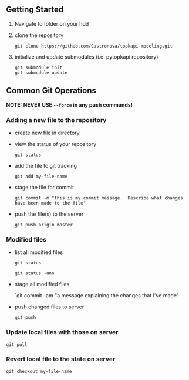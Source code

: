 
## Getting Started

1. Navigate to folder on your hdd

2. clone the repository  

   `git clone https://github.com/Castronova/topkapi-modeling.git`

3. initialize and update submodules (i.e. pytopkapi repository)

   `git submodule init`  
   `git submodule update`  



## Common Git Operations

**NOTE: NEVER USE `--force` in any push commands!**

### Adding a new file to the repository

* create new file in directory

* view the status of your repository

   `git status`

* add the file to git tracking

   `git add my-file-name`

* stage the file for commit   

   `git commit -m "this is my commit message.  Describe what changes have been made to the file"`

* push the file(s) to the server  
   
   `git push origin master`

### Modified files

* list all modified files

   `git status`  
  
   `git status -uno`

* stage all modified files 

   `git commit -am "a message explaining the changes that I've made"

* push changed files to server

   `git push`

### Update local files with those on server  

   `git pull`

### Revert local file to the state on server  

   `git checkout my-file-name`



